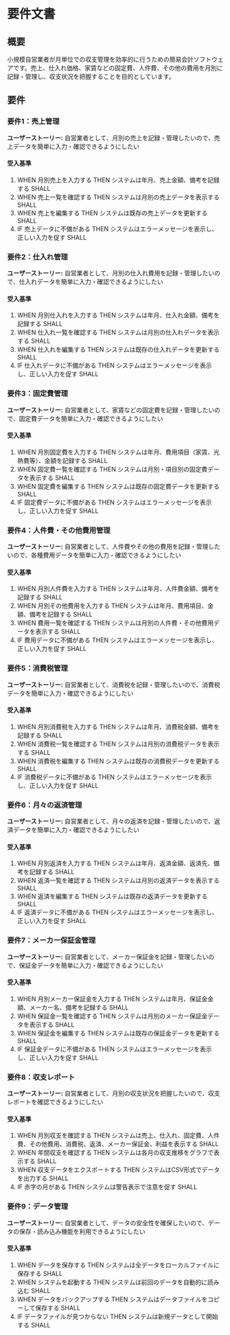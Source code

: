 # 要件文書

## 概要

小規模自営業者が月単位での収支管理を効率的に行うための簡易会計ソフトウェアです。売上、仕入れ価格、家賃などの固定費、人件費、その他の費用を月別に記録・管理し、収支状況を把握することを目的としています。

## 要件

### 要件1：売上管理

**ユーザーストーリー:** 自営業者として、月別の売上を記録・管理したいので、売上データを簡単に入力・確認できるようにしたい

#### 受入基準

1. WHEN 月別売上を入力する THEN システムは年月、売上金額、備考を記録する SHALL
2. WHEN 売上一覧を確認する THEN システムは月別の売上データを表示する SHALL
3. WHEN 売上を編集する THEN システムは既存の売上データを更新する SHALL
4. IF 売上データに不備がある THEN システムはエラーメッセージを表示し、正しい入力を促す SHALL

### 要件2：仕入れ管理

**ユーザーストーリー:** 自営業者として、月別の仕入れ費用を記録・管理したいので、仕入れデータを簡単に入力・確認できるようにしたい

#### 受入基準

1. WHEN 月別仕入れを入力する THEN システムは年月、仕入れ金額、備考を記録する SHALL
2. WHEN 仕入れ一覧を確認する THEN システムは月別の仕入れデータを表示する SHALL
3. WHEN 仕入れを編集する THEN システムは既存の仕入れデータを更新する SHALL
4. IF 仕入れデータに不備がある THEN システムはエラーメッセージを表示し、正しい入力を促す SHALL

### 要件3：固定費管理

**ユーザーストーリー:** 自営業者として、家賃などの固定費を記録・管理したいので、固定費データを簡単に入力・確認できるようにしたい

#### 受入基準

1. WHEN 月別固定費を入力する THEN システムは年月、費用項目（家賃、光熱費等）、金額を記録する SHALL
2. WHEN 固定費一覧を確認する THEN システムは月別・項目別の固定費データを表示する SHALL
3. WHEN 固定費を編集する THEN システムは既存の固定費データを更新する SHALL
4. IF 固定費データに不備がある THEN システムはエラーメッセージを表示し、正しい入力を促す SHALL

### 要件4：人件費・その他費用管理

**ユーザーストーリー:** 自営業者として、人件費やその他の費用を記録・管理したいので、各種費用データを簡単に入力・確認できるようにしたい

#### 受入基準

1. WHEN 月別人件費を入力する THEN システムは年月、人件費金額、備考を記録する SHALL
2. WHEN 月別その他費用を入力する THEN システムは年月、費用項目、金額、備考を記録する SHALL
3. WHEN 費用一覧を確認する THEN システムは月別の人件費・その他費用データを表示する SHALL
4. IF 費用データに不備がある THEN システムはエラーメッセージを表示し、正しい入力を促す SHALL

### 要件5：消費税管理

**ユーザーストーリー:** 自営業者として、消費税を記録・管理したいので、消費税データを簡単に入力・確認できるようにしたい

#### 受入基準

1. WHEN 月別消費税を入力する THEN システムは年月、消費税金額、備考を記録する SHALL
2. WHEN 消費税一覧を確認する THEN システムは月別の消費税データを表示する SHALL
3. WHEN 消費税を編集する THEN システムは既存の消費税データを更新する SHALL
4. IF 消費税データに不備がある THEN システムはエラーメッセージを表示し、正しい入力を促す SHALL

### 要件6：月々の返済管理

**ユーザーストーリー:** 自営業者として、月々の返済を記録・管理したいので、返済データを簡単に入力・確認できるようにしたい

#### 受入基準

1. WHEN 月別返済を入力する THEN システムは年月、返済金額、返済先、備考を記録する SHALL
2. WHEN 返済一覧を確認する THEN システムは月別の返済データを表示する SHALL
3. WHEN 返済を編集する THEN システムは既存の返済データを更新する SHALL
4. IF 返済データに不備がある THEN システムはエラーメッセージを表示し、正しい入力を促す SHALL

### 要件7：メーカー保証金管理

**ユーザーストーリー:** 自営業者として、メーカー保証金を記録・管理したいので、保証金データを簡単に入力・確認できるようにしたい

#### 受入基準

1. WHEN 月別メーカー保証金を入力する THEN システムは年月、保証金金額、メーカー名、備考を記録する SHALL
2. WHEN 保証金一覧を確認する THEN システムは月別のメーカー保証金データを表示する SHALL
3. WHEN 保証金を編集する THEN システムは既存の保証金データを更新する SHALL
4. IF 保証金データに不備がある THEN システムはエラーメッセージを表示し、正しい入力を促す SHALL

### 要件8：収支レポート

**ユーザーストーリー:** 自営業者として、月別の収支状況を把握したいので、収支レポートを確認できるようにしたい

#### 受入基準

1. WHEN 月別収支を確認する THEN システムは売上、仕入れ、固定費、人件費、その他費用、消費税、返済、メーカー保証金、利益を表示する SHALL
2. WHEN 年間収支を確認する THEN システムは各月の収支推移をグラフで表示する SHALL
3. WHEN 収支データをエクスポートする THEN システムはCSV形式でデータを出力する SHALL
4. IF 赤字の月がある THEN システムは警告表示で注意を促す SHALL

### 要件9：データ管理

**ユーザーストーリー:** 自営業者として、データの安全性を確保したいので、データの保存・読み込み機能を利用できるようにしたい

#### 受入基準

1. WHEN データを保存する THEN システムは全データをローカルファイルに保存する SHALL
2. WHEN システムを起動する THEN システムは前回のデータを自動的に読み込む SHALL
3. WHEN データをバックアップする THEN システムはデータファイルをコピーして保存する SHALL
4. IF データファイルが見つからない THEN システムは新規データとして開始する SHALL